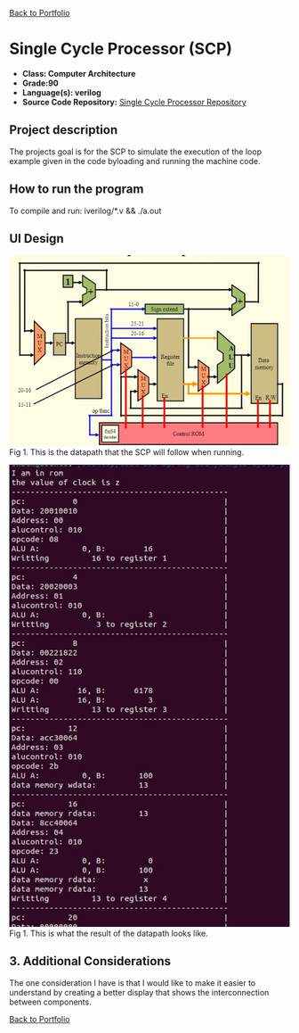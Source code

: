 [Back to Portfolio](./)

Single Cycle Processor (SCP)
===============

-   **Class: Computer Architecture** 
-   **Grade:90** 
-   **Language(s): verilog** 
-   **Source Code Repository:** [Single Cycle Processor Repository](https://github.com/Echack/Single-Cycle-Processor)

## Project description

The projects goal is for the SCP to simulate the execution of the loop example given in the code byloading and running the machine code.

## How to run the program
To compile and run: iverilog/*.v && ./a.out


## UI Design

![screenshot](images/SCP_Datapath.jpg) 
Fig 1. This is the datapath that the SCP will follow when running.

![screenshot](images/SCPresults.jpg) 
Fig 1. This is what the result of the datapath looks like.
## 3. Additional Considerations
The one consideration I have is that I would like to make it easier to understand by creating a better display that shows the interconnection between components.

[Back to Portfolio](./)
